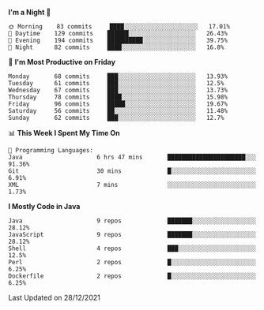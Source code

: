 <!--START_SECTION:waka-->
**I'm a Night 🦉** 

```text
🌞 Morning    83 commits     ████░░░░░░░░░░░░░░░░░░░░░   17.01% 
🌆 Daytime    129 commits    ██████░░░░░░░░░░░░░░░░░░░   26.43% 
🌃 Evening    194 commits    ██████████░░░░░░░░░░░░░░░   39.75% 
🌙 Night      82 commits     ████░░░░░░░░░░░░░░░░░░░░░   16.8%

```
📅 **I'm Most Productive on Friday** 

```text
Monday       68 commits     ███░░░░░░░░░░░░░░░░░░░░░░   13.93% 
Tuesday      61 commits     ███░░░░░░░░░░░░░░░░░░░░░░   12.5% 
Wednesday    67 commits     ███░░░░░░░░░░░░░░░░░░░░░░   13.73% 
Thursday     78 commits     ████░░░░░░░░░░░░░░░░░░░░░   15.98% 
Friday       96 commits     █████░░░░░░░░░░░░░░░░░░░░   19.67% 
Saturday     56 commits     ██░░░░░░░░░░░░░░░░░░░░░░░   11.48% 
Sunday       62 commits     ███░░░░░░░░░░░░░░░░░░░░░░   12.7%

```


📊 **This Week I Spent My Time On** 

```text
💬 Programming Languages: 
Java                     6 hrs 47 mins       ██████████████████████░░░   91.36% 
Git                      30 mins             █░░░░░░░░░░░░░░░░░░░░░░░░   6.91% 
XML                      7 mins              ░░░░░░░░░░░░░░░░░░░░░░░░░   1.73%

```

**I Mostly Code in Java** 

```text
Java                     9 repos             ███████░░░░░░░░░░░░░░░░░░   28.12% 
JavaScript               9 repos             ███████░░░░░░░░░░░░░░░░░░   28.12% 
Shell                    4 repos             ███░░░░░░░░░░░░░░░░░░░░░░   12.5% 
Perl                     2 repos             █░░░░░░░░░░░░░░░░░░░░░░░░   6.25% 
Dockerfile               2 repos             █░░░░░░░░░░░░░░░░░░░░░░░░   6.25%

```



 Last Updated on 28/12/2021
<!--END_SECTION:waka-->
